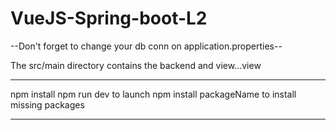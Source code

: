 # VueJS-Spring-boot-L2

--Don't forget to change your db conn on application.properties--  

The src/main directory contains the backend and view...view

-------------------------------------------------- 
npm install 
npm run dev to launch
npm install packageName to install missing packages 

--------------------------------------------------
